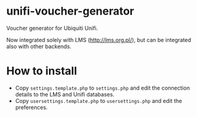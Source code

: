 # unifi-voucher-generator
Voucher generator for Ubiquiti Unifi.

Now integrated solely with LMS (http://lms.org.pl/), but can be integrated also with other backends.

# How to install

* Copy `settings.template.php` to `settings.php` and edit the connection details to the LMS and Unifi databases.
* Copy `usersettings.template.php` to `usersettings.php` and edit the preferences.



